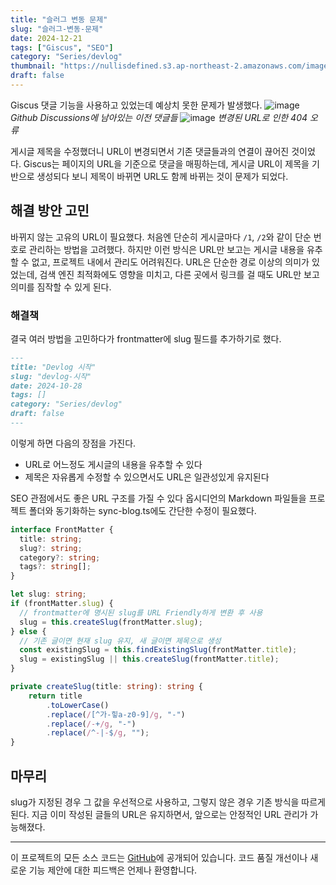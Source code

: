 ```yaml
---
title: "슬러그 변동 문제"
slug: "슬러그-변동-문제"
date: 2024-12-21
tags: ["Giscus", "SEO"]
category: "Series/devlog"
thumbnail: "https://nullisdefined.s3.ap-northeast-2.amazonaws.com/images/fee8bf8654f93bd1b965cf1f534bc746.png"
draft: false
---
```

Giscus 댓글 기능을 사용하고 있었는데 예상치 못한 문제가 발생했다. ![image](https://nullisdefined.s3.ap-northeast-2.amazonaws.com/images/fee8bf8654f93bd1b965cf1f534bc746.png) *Github Discussions에 남아있는 이전 댓글들* ![image](https://nullisdefined.s3.ap-northeast-2.amazonaws.com/images/c5cda5064d97abd69aca0f80e91f2f3b.png) *변경된 URL로 인한 404 오류* 

게시글 제목을 수정했더니 URL이 변경되면서 기존 댓글들과의 연결이 끊어진 것이었다. Giscus는 페이지의 URL을 기준으로 댓글을 매핑하는데, 게시글 URL이 제목을 기반으로 생성되다 보니 제목이 바뀌면 URL도 함께 바뀌는 것이 문제가 되었다. 

## 해결 방안 고민
바뀌지 않는 고유의 URL이 필요했다. 처음엔 단순히 게시글마다 `/1`, `/2`와 같이 단순 번호로 관리하는 방법을 고려했다. 하지만 이런 방식은 URL만 보고는 게시글 내용을 유추할 수 없고, 프로젝트 내에서 관리도 어려워진다. URL은 단순한 경로 이상의 의미가 있었는데, 검색 엔진 최적화에도 영향을 미치고, 다른 곳에서 링크를 걸 때도 URL만 보고 의미를 짐작할 수 있게 된다.

### 해결책
결국 여러 방법을 고민하다가 frontmatter에 slug 필드를 추가하기로 했다.

```md
---
title: "Devlog 시작"
slug: "devlog-시작"
date: 2024-10-28
tags: []
category: "Series/devlog"
draft: false
---
```

이렇게 하면 다음의 장점을 가진다. 
- URL로 어느정도 게시글의 내용을 유추할 수 있다 
- 제목은 자유롭게 수정할 수 있으면서도 URL은 일관성있게 유지된다 

SEO 관점에서도 좋은 URL 구조를 가질 수 있다 옵시디언의 Markdown 파일들을 프로젝트 폴더와 동기화하는 sync-blog.ts에도 간단한 수정이 필요했다.

```ts
interface FrontMatter {
  title: string;
  slug?: string;
  category?: string;
  tags?: string[];
}

let slug: string;
if (frontMatter.slug) {
  // frontmatter에 명시된 slug를 URL Friendly하게 변환 후 사용
  slug = this.createSlug(frontMatter.slug);
} else {
  // 기존 글이면 현재 slug 유지, 새 글이면 제목으로 생성
  const existingSlug = this.findExistingSlug(frontMatter.title);
  slug = existingSlug || this.createSlug(frontMatter.title);
}

private createSlug(title: string): string {
	return title
		.toLowerCase()
		.replace(/[^가-힣a-z0-9]/g, "-")
		.replace(/-+/g, "-")
		.replace(/^-|-$/g, "");
}
```

## 마무리
slug가 지정된 경우 그 값을 우선적으로 사용하고, 그렇지 않은 경우 기존 방식을 따르게 된다. 지금 이미 작성된 글들의 URL은 유지하면서, 앞으로는 안정적인 URL 관리가 가능해졌다.

---
이 프로젝트의 모든 소스 코드는 [GitHub](https://github.com/nullisdefined/next-devlog)에 공개되어 있습니다. 코드 품질 개선이나 새로운 기능 제안에 대한 피드백은 언제나 환영합니다.